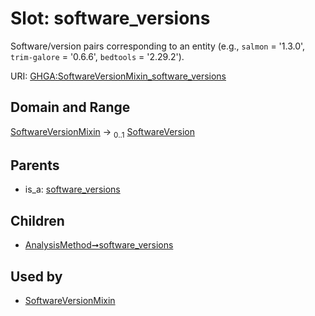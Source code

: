 
# Slot: software_versions


Software/version pairs corresponding to an entity (e.g., `salmon` = '1.3.0', `trim-galore` = '0.6.6', `bedtools` = '2.29.2').

URI: [GHGA:SoftwareVersionMixin_software_versions](https://w3id.org/GHGA/SoftwareVersionMixin_software_versions)


## Domain and Range

[SoftwareVersionMixin](SoftwareVersionMixin.md) &#8594;  <sub>0..1</sub> [SoftwareVersion](SoftwareVersion.md)

## Parents

 *  is_a: [software_versions](software_versions.md)

## Children

 *  [AnalysisMethod➞software_versions](AnalysisMethod_software_versions.md)

## Used by

 * [SoftwareVersionMixin](SoftwareVersionMixin.md)
